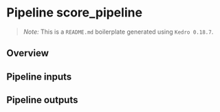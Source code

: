 # Pipeline score_pipeline

> *Note:* This is a `README.md` boilerplate generated using `Kedro 0.18.7`.

## Overview

<!---
Please describe your modular pipeline here.
-->

## Pipeline inputs

<!---
The list of pipeline inputs.
-->

## Pipeline outputs

<!---
The list of pipeline outputs.
-->
